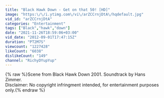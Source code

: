 ```yaml
---
title: "Black Hawk Down - Get on that 50! [HD]"
image: "https:\/\/i.ytimg.com\/vi\/arZCCrnjDtA\/hqdefault.jpg"
vid_id: "arZCCrnjDtA"
categories: "Entertainment"
tags: ["Black","hawk","down"]
date: "2021-11-26T18:59:06+03:00"
vid_date: "2012-09-01T17:47:15Z"
duration: "PT2M7S"
viewcount: "1227428"
likeCount: "6038"
dislikeCount: "149"
channel: "RichyDYupYup"
---
```

{% raw %}Scene from Black Hawk Down 2001. Soundtrack by Hans Zimmer.<br />Disclaimer: No copyright infringment intended, for entertainment purposes only.{% endraw %}
